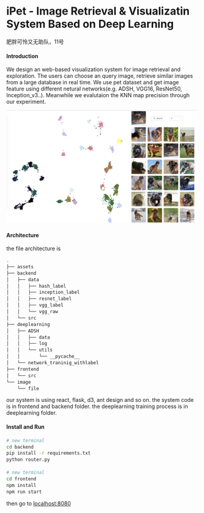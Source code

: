 # iPet - Image Retrieval & Visualizatin System Based on Deep Learning

肥胖可怜又无助队，11号

#### Introduction

We design an web-based visualization system for image retrieval and exploration. The users can choose
an query image, retrieve similar images from a large database in real time. We use pet dataset and get image feature using different netural networks(e.g. ADSH, VGG16, ResNet50, Inception_v3..). Meanwhile we evalutaion the KNN map precision through our experiment.

<img src="./assets/teaser.png">

#### Architecture

the file architecture is

```bash
.
├── assets
├── backend
│   ├── data
│   │   ├── hash_label
│   │   ├── inception_label
│   │   ├── resnet_label
│   │   ├── vgg_label
│   │   └── vgg_raw
│   └── src
├── deeplearning
│   ├── ADSH
│   │   ├── data
│   │   ├── log
│   │   └── utils
│   │       └── __pycache__
│   └── network_traninig_withlabel
├── frontend
│   └── src
└── image
    └── file
```

our system is using react, flask, d3, ant design and so on. the system code is in frontend and backend folder. the deeplearning training process is in deeplearning folder.

#### Install and Run

```bash
# new terminal
cd backend
pip install -r requirements.txt
python router.py

# new terminal
cd frontend
npm install
npm run start
```
then go to [localhost:8080](http://localhost:8080)



